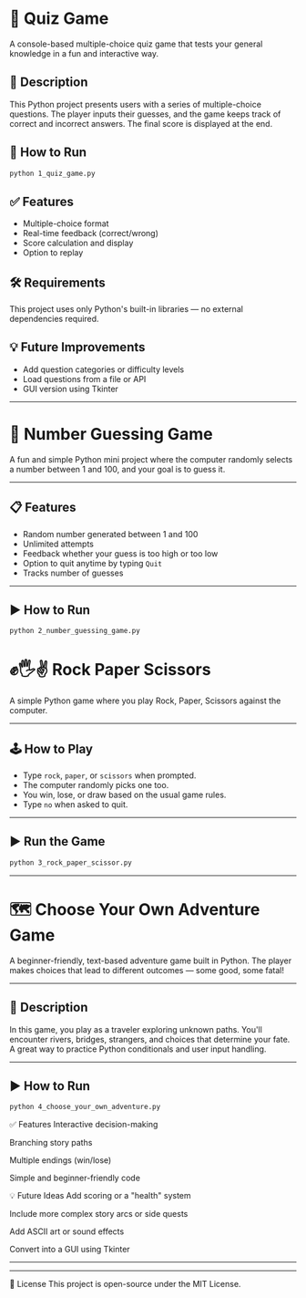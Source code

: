 # 🧠 Quiz Game

A console-based multiple-choice quiz game that tests your general knowledge in a fun and interactive way.

## 📜 Description

This Python project presents users with a series of multiple-choice questions. The player inputs their guesses, and the game keeps track of correct and incorrect answers. The final score is displayed at the end.

## 🚀 How to Run

```bash
python 1_quiz_game.py
```

## ✅ Features

- Multiple-choice format
- Real-time feedback (correct/wrong)
- Score calculation and display
- Option to replay

## 🛠 Requirements

This project uses only Python's built-in libraries — no external dependencies required.

## 💡 Future Improvements

- Add question categories or difficulty levels
- Load questions from a file or API
- GUI version using Tkinter

---

# 🎯 Number Guessing Game

A fun and simple Python mini project where the computer randomly selects a number between 1 and 100, and your goal is to guess it.

---

## 📋 Features

- Random number generated between 1 and 100
- Unlimited attempts
- Feedback whether your guess is too high or too low
- Option to quit anytime by typing `Quit`
- Tracks number of guesses

---

## ▶️ How to Run

```bash
python 2_number_guessing_game.py
```

# ✊🖐✌ Rock Paper Scissors

A simple Python game where you play Rock, Paper, Scissors against the computer.

---

## 🕹 How to Play

- Type `rock`, `paper`, or `scissors` when prompted.
- The computer randomly picks one too.
- You win, lose, or draw based on the usual game rules.
- Type `no` when asked to quit.

---

## ▶️ Run the Game

```bash
python 3_rock_paper_scissor.py
```

---

# 🗺️ Choose Your Own Adventure Game

A beginner-friendly, text-based adventure game built in Python. The player makes choices that lead to different outcomes — some good, some fatal!

---

## 📜 Description

In this game, you play as a traveler exploring unknown paths. You'll encounter rivers, bridges, strangers, and choices that determine your fate. A great way to practice Python conditionals and user input handling.

---

## ▶️ How to Run

```bash
python 4_choose_your_own_adventure.py
```

✅ Features
Interactive decision-making

Branching story paths

Multiple endings (win/lose)

Simple and beginner-friendly code

💡 Future Ideas
Add scoring or a "health" system

Include more complex story arcs or side quests

Add ASCII art or sound effects

Convert into a GUI using Tkinter

---

---

📜 License
This project is open-source under the MIT License.
